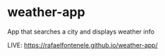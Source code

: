 # weather-app
App that searches a city and displays weather info

LIVE: https://rafaelfontenele.github.io/weather-app/
